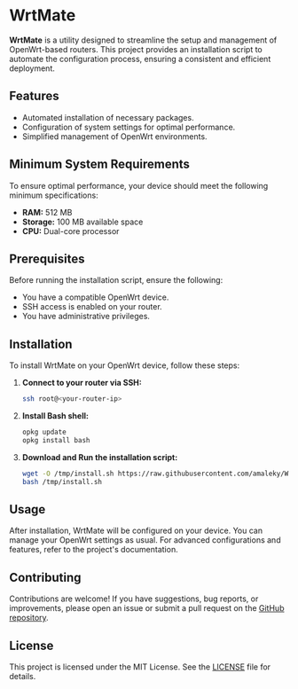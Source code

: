 # WrtMate

**WrtMate** is a utility designed to streamline the setup and management of OpenWrt-based routers. This project provides an installation script to automate the configuration process, ensuring a consistent and efficient deployment.

## Features

- Automated installation of necessary packages.
- Configuration of system settings for optimal performance.
- Simplified management of OpenWrt environments.

## Minimum System Requirements

To ensure optimal performance, your device should meet the following minimum specifications:

- **RAM:** 512 MB
- **Storage:** 100 MB available space
- **CPU:** Dual-core processor

## Prerequisites

Before running the installation script, ensure the following:

- You have a compatible OpenWrt device.
- SSH access is enabled on your router.
- You have administrative privileges.

## Installation

To install WrtMate on your OpenWrt device, follow these steps:

1. **Connect to your router via SSH:**

   ```bash
   ssh root@<your-router-ip>

2. **Install Bash shell:**

   ```bash
   opkg update
   opkg install bash

3. **Download and Run the installation script:**

   ```bash
   wget -O /tmp/install.sh https://raw.githubusercontent.com/amaleky/WrtMate/main/install.sh
   bash /tmp/install.sh

## Usage

After installation, WrtMate will be configured on your device. You can manage your OpenWrt settings as usual. For advanced configurations and features, refer to the project's documentation.

## Contributing

Contributions are welcome! If you have suggestions, bug reports, or improvements, please open an issue or submit a pull request on the [GitHub repository](https://github.com/amaleky/WrtMate).

## License

This project is licensed under the MIT License. See the [LICENSE](https://github.com/amaleky/WrtMate/blob/main/LICENSE) file for details.

